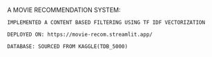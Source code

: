 A MOVIE RECOMMENDATION SYSTEM:

    IMPLEMENTED A CONTENT BASED FILTERING USING TF IDF VECTORIZATION

    DEPLOYED ON: https://movie-recom.streamlit.app/

    DATABASE: SOURCED FROM KAGGLE(TDB_5000)
